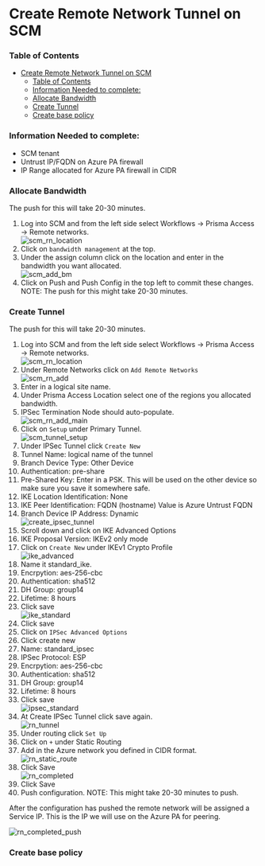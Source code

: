 # Create Remote Network Tunnel on SCM

### Table of Contents
- [Create Remote Network Tunnel on SCM](#create-remote-network-tunnel-on-scm)
    - [Table of Contents](#table-of-contents)
    - [Information Needed to complete:](#information-needed-to-complete)
    - [Allocate Bandwidth](#allocate-bandwidth)
    - [Create Tunnel](#create-tunnel)
    - [Create base policy](#create-base-policy)


### Information Needed to complete:
* SCM tenant
* Untrust IP/FQDN on Azure PA firewall
* IP Range allocated for Azure PA firewall in CIDR

### Allocate Bandwidth
The push for this will take 20-30 minutes.

1. Log into SCM and from the left side select Workflows -> Prisma Access -> Remote networks.\
![scm_rn_location](images/scm_rn_location.png)
2. Click on `bandwidth management` at the top.
3. Under the assign column click on the location and enter in the bandwidth you want allocated.\
![scm_add_bm](images/scm_add_bm.png)
4. Click on Push and Push Config in the top left to commit these changes. NOTE: The push for this might take 20-30 minutes.


### Create Tunnel
The push for this will take 20-30 minutes.

1. Log into SCM and from the left side select Workflows -> Prisma Access -> Remote networks.\
![scm_rn_location](images/scm_rn_location.png)
2. Under Remote Networks click on `Add Remote Networks`\
![scm_rn_add](images/scm_add_rn.png)
3. Enter in a logical site name.
4. Under Prisma Access Location select one of the regions you allocated bandwidth.
5. IPSec Termination Node should auto-populate.\
![scm_rn_add_main](images/scm_add_rn_main.png)
6. Click on `Setup` under Primary Tunnel.\
![scm_tunnel_setup](images/scm_tunnel_setup.png)
7. Under IPSec Tunnel click `Create New`
8. Tunnel Name: logical name of the tunnel
9. Branch Device Type: Other Device
10. Authentication: pre-share
11. Pre-Shared Key: Enter in a PSK. This will be used on the other device so make sure you save it somewhere safe.
12. IKE Location Identification: None
13. IKE Peer Identification: FQDN (hostname) Value is Azure Untrust FQDN
14. Branch Device IP Address: Dynamic\
![create_ipsec_tunnel](images/create_ipsec_tunnel.png)
15. Scroll down and click on IKE Advanced Options
16. IKE Proposal Version: IKEv2 only mode
17. Click on `Create New` under IKEv1 Crypto Profile\
![ike_advanced](images\ike_advanced.png)
18. Name it standard_ike.
19. Encrpytion: aes-256-cbc
20. Authentication: sha512
21. DH Group: group14
22. Lifetime: 8 hours
23. Click save\
![ike_standard](images/ike_standard.png)
24. Click save
25. Click on `IPSec Advanced Options`
26. Click create new
27. Name: standard_ipsec
28. IPSec Protocol: ESP
29. Encrpytion: aes-256-cbc
20. Authentication: sha512
21. DH Group: group14
22. Lifetime: 8 hours
23. Click save\
![ipsec_standard](images/ipsec_standard.png)
24. At Create IPSec Tunnel click save again.\
![rn_tunnel](images/rn_tunnel.png)
25. Under routing click `Set Up`
26. Click on `+` under Static Routing
27. Add in the Azure network you defined in CIDR format.\
![rn_static_route](images/rn_static_route.png)
28. Click Save\
![rn_completed](images/rn_completed.png)
29. Click Save
30. Push configuration. NOTE: This might take 20-30 minutes to push.

After the configuration has pushed the remote network will be assigned a Service IP. This is the IP we will use on the Azure PA for peering.

![rn_completed_push](images/rn_completed_push.png)

### Create base policy